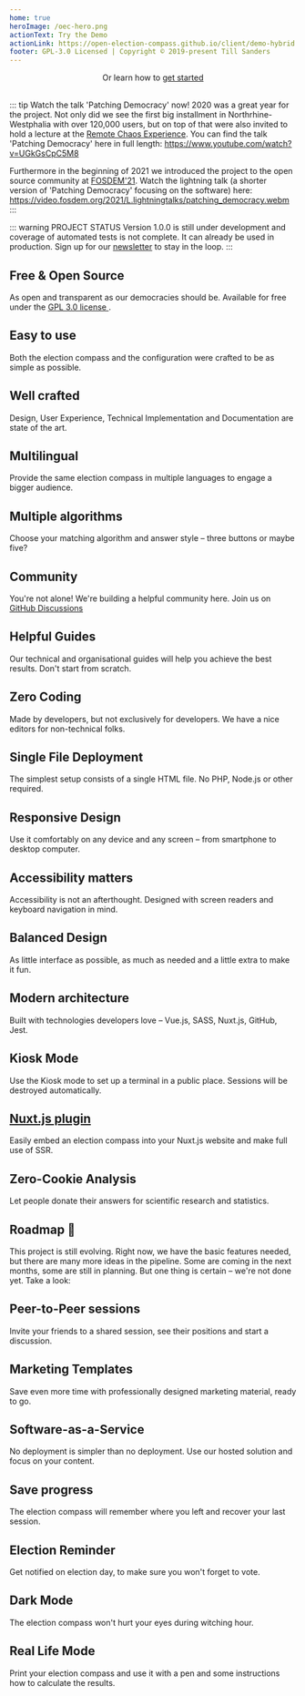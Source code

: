 ```yaml
---
home: true
heroImage: /oec-hero.png
actionText: Try the Demo
actionLink: https://open-election-compass.github.io/client/demo-hybrid.html
footer: GPL-3.0 Licensed | Copyright © 2019-present Till Sanders
---
```


<div style="text-align: center">
  <Bit/>
  Or learn how to <a href="/guide/organisation/01-introduction.html">get started</a>
  <br><br>
</div>

::: tip Watch the talk 'Patching Democracy' now!
2020 was a great year for the project. Not only did we see the first big installment in
Northrhine-Westphalia with over 120,000 users, but on top of that were also invited to hold a
lecture at the [Remote Chaos Experience](https://rc3.world/rc3/event/rc3-40403-patching_democracy/).
You can find the talk 'Patching Democracy' here in full length: <https://www.youtube.com/watch?v=UGkGsCpC5M8>

Furthermore in the beginning of 2021 we introduced the project to the open source community at
[FOSDEM'21](https://fosdem.org/2021/). Watch the lightning talk (a shorter version of 'Patching
Democracy' focusing on the software) here: <https://video.fosdem.org/2021/L.lightningtalks/patching_democracy.webm>
:::

::: warning PROJECT STATUS
Version 1.0.0 is still under development and coverage of automated tests is not complete. It can already be used in production. Sign up for our [newsletter](http://eepurl.com/gRApTD) to stay in the loop.
:::

<div class="features">
  <div class="feature">
    <h2>Free & Open Source</h2>
    <p>
      As open and transparent as our democracies should be. Available for free under the
      <a href="https://github.com/open-election-compass/client/blob/master/LICENSE" rel="noindex,nofollow">
        GPL 3.0 license
      </a>.
    </p>
  </div>
  <div class="feature">
    <h2>Easy to use</h2>
    <p>Both the election compass and the configuration were crafted to be as simple as possible.</p>
  </div>
  <div class="feature">
    <h2>Well crafted</h2>
    <p>Design, User Experience, Technical Implementation and Documentation are state of the art.</p>
  </div>
  <div class="feature">
    <h2>Multilingual</h2>
    <p>Provide the same election compass in multiple languages to engage a bigger audience.</p>
  </div>
  <div class="feature">
    <h2>Multiple algorithms</h2>
    <p>Choose your matching algorithm and answer style – three buttons or maybe five?</p>
  </div>
  <div class="feature">
    <h2>Community</h2>
    <p>You're not alone! We're building a helpful community here. Join us on <a href="https://github.com/open-election-compass/client/discussions" rel="noindex,nofollow">GitHub Discussions</a></p>
  </div>
  <div class="feature">
    <h2>Helpful Guides</h2>
    <p>Our technical and organisational guides will help you achieve the best results. Don't start from scratch.</p>
  </div>
  <div class="feature">
    <h2>Zero Coding</h2>
    <p>Made by developers, but not exclusively for developers. We have a nice editors for non-technical folks.</p>
  </div>
  <div class="feature">
    <h2>Single File Deployment</h2>
    <p>The simplest setup consists of a single HTML file. No PHP, Node.js or other required.</p>
  </div>
  <div class="feature">
    <h2>Responsive Design</h2>
    <p>Use it comfortably on any device and any screen – from smartphone to desktop computer.</p>
  </div>
  <div class="feature">
    <h2>Accessibility matters</h2>
    <p>Accessibility is not an afterthought. Designed with screen readers and keyboard navigation in mind.</p>
  </div>
  <div class="feature">
    <h2>Balanced Design</h2>
    <p>As little interface as possible, as much as needed and a little extra to make it fun.</p>
  </div>
  <div class="feature">
    <h2>Modern architecture</h2>
    <p>Built with technologies developers love – Vue.js, SASS, Nuxt.js, GitHub, Jest.</p>
  </div>
  <div class="feature">
    <h2>Kiosk Mode</h2>
    <p>Use the Kiosk mode to set up a terminal in a public place. Sessions will be destroyed automatically.</p>
  </div>
  <div class="feature">
    <h2><a href="https://www.npmjs.com/package/@open-election-compass/client">Nuxt.js plugin</a></h2>
    <p>Easily embed an election compass into your Nuxt.js website and make full use of SSR.</p>
  </div>
  <div class="feature">
    <h2>Zero-Cookie Analysis</h2>
    <p>Let people donate their answers for scientific research and statistics.</p>
  </div>
</div>

## Roadmap :seedling:

This project is still evolving. Right now, we have the basic features needed, but there are many
more ideas in the pipeline. Some are coming in the next months, some are still in planning. But one
thing is certain – we're not done yet. Take a look:

<div class="features">
  <div class="feature">
    <h2>Peer-to-Peer sessions</h2>
    <p>Invite your friends to a shared session, see their positions and start a discussion.</p>
  </div>
  <div class="feature">
    <h2>Marketing Templates</h2>
    <p>Save even more time with professionally designed marketing material, ready to go.</p>
  </div>
  <div class="feature">
    <h2>Software-as-a-Service</h2>
    <p>No deployment is simpler than no deployment. Use our hosted solution and focus on your content.</p>
  </div>
  <div class="feature">
    <h2>Save progress</h2>
    <p>The election compass will remember where you left and recover your last session.</p>
  </div>
  <div class="feature">
    <h2>Election Reminder</h2>
    <p>Get notified on election day, to make sure you won't forget to vote.</p>
  </div>
  <div class="feature">
    <h2>Dark Mode</h2>
    <p>The election compass won't hurt your eyes during witching hour.</p>
  </div>
  <div class="feature">
    <h2>Real Life Mode</h2>
    <p>Print your election compass and use it with a pen and some instructions how to calculate the results.</p>
  </div>
</div>

<contributors />